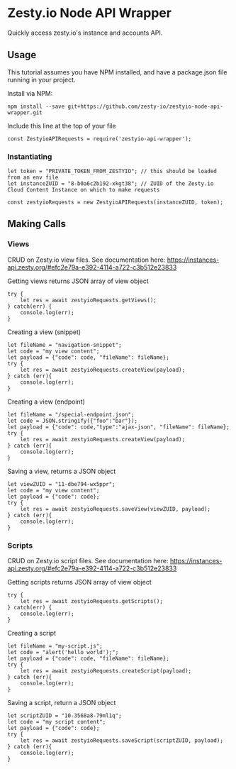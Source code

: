 # Zesty.io Node API Wrapper

Quickly access zesty.io's instance and accounts API.

## Usage

This tutorial assumes you have NPM installed, and have a package.json file running in your project.

Install via NPM:

```
npm install --save git+https://github.com/zesty-io/zestyio-node-api-wrapper.git
```

Include this line at the top of your file

```
const ZestyioAPIRequests = require('zestyio-api-wrapper');
```

### Instantiating

```
let token = "PRIVATE_TOKEN_FROM_ZESTYIO"; // this should be loaded from an env file
let instanceZUID = "8-b0a6c2b192-xkgt38"; // ZUID of the Zesty.io Cloud Content Instance on which to make requests

const zestyioRequests = new ZestyioAPIRequests(instanceZUID, token);

```

## Making Calls

### Views
CRUD on Zesty.io view files. See documentation here:
https://instances-api.zesty.org/#efc2e79a-e392-4114-a722-c3b512e23833

Getting views returns JSON array of view object

```
try {
	let res = await zestyioRequests.getViews();
} catch(err) {
	console.log(err);
}
```

Creating a view (snippet)

```
let fileName = "navigation-snippet";
let code = "my view content";
let payload = {"code": code, "fileName": fileName};
try {
	let res = await zestyioRequests.createView(payload);
} catch (err){
	console.log(err);
}

```

Creating a view (endpoint)

```
let fileName = "/special-endpoint.json";
let code = JSON.stringify({"foo":"bar"});
let payload = {"code": code,"type":"ajax-json", "fileName": fileName};
try {
	let res = await zestyioRequests.createView(payload);
} catch (err){
	console.log(err);
}

```

Saving a view, returns a JSON object

```
let viewZUID = "11-dbe794-wx5ppr";
let code = "my view content";
let payload = {"code": code};
try {
	let res = await zestyioRequests.saveView(viewZUID, payload);
} catch (err){
	console.log(err);
}

```

### Scripts
CRUD on Zesty.io script files. See documentation here:
https://instances-api.zesty.org/#efc2e79a-e392-4114-a722-c3b512e23833

Getting scripts returns JSON array of view object

```
try {
	let res = await zestyioRequests.getScripts();
} catch(err) {
	console.log(err);
}
```

Creating a script

```
let fileName = "my-script.js";
let code = "alert('hello world');";
let payload = {"code": code, "fileName": fileName};
try {
	let res = await zestyioRequests.createScript(payload);
} catch (err){
	console.log(err);
}

```

Saving a script, return a JSON object

```
let scriptZUID = "10-3568a8-79ml1q";
let code = "my script content";
let payload = {"code": code};
try {
	let res = await zestyioRequests.saveScript(scriptZUID, payload);
} catch (err){
	console.log(err);
}

```
